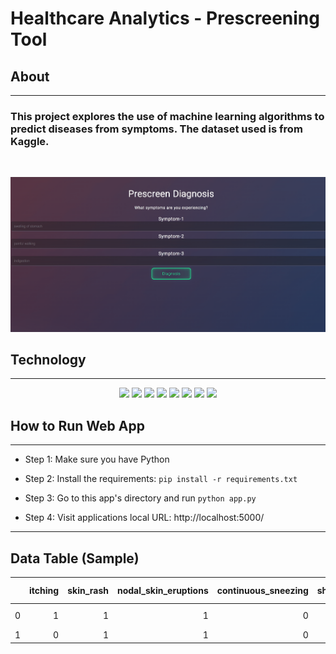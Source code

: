 <!-- README START -->
<!-- HEADER -->
# Healthcare Analytics - Prescreening Tool

## About

---

### This project explores the use of machine learning algorithms to predict diseases from symptoms. The dataset used is from Kaggle. 

<br>

![prescreenTool](images/PrescreenTool.gif)

<!--TECH/TOOLS -->

## Technology

---

<p align='center'>
<img src='https://img.shields.io/badge/Python-FFD43B?style=for-the-badge&logo=python&logoColor=blue'>
<img src='https://img.shields.io/badge/Pandas-2C2D72?style=for-the-badge&logo=pandas&logoColor=white'>
<img src='https://img.shields.io/badge/Numpy-777BB4?style=for-the-badge&logo=numpy&logoColor=white'> 
<img src='https://img.shields.io/badge/scikit_learn-F7931E?style=for-the-badge&logo=scikit-learn&logoColor=white'>  
<img src='https://img.shields.io/badge/Keras-D00000?style=for-the-badge&logo=Keras&logoColor=white'>  
<img src='https://img.shields.io/badge/Flask-000000?style=for-the-badge&logo=flask&logoColor=white'>  
<img src='https://img.shields.io/badge/HTML5-E34F26?style=for-the-badge&logo=html5&logoColor=white'>  
<img src='https://img.shields.io/badge/CSS3-1572B6?style=for-the-badge&logo=css3&logoColor=white'>   
 
 
 <!-- HOW TO RUN APPLICATION LOCALLY -->
 </br>
 
 ## How to Run Web App
 
 ---
- Step 1: Make sure you have Python

- Step 2: Install the requirements: `pip install -r requirements.txt`

- Step 3: Go to this app's directory and run `python app.py`

- Step 4: Visit applications local URL: http://localhost:5000/

---
 
## Data Table (Sample) 
|      |   itching |   skin_rash |   nodal_skin_eruptions |   continuous_sneezing |   shivering |   chills |   joint_pain |   stomach_pain |   acidity |   ulcers_on_tongue |   muscle_wasting |   vomiting |   burning_micturition |   spotting_ urination |   fatigue |   weight_gain |   anxiety |   cold_hands_and_feets |   mood_swings |   weight_loss |   restlessness |   lethargy |   patches_in_throat |   irregular_sugar_level |   cough |   high_fever |   sunken_eyes |   breathlessness |   sweating |   dehydration |   indigestion |   headache |   yellowish_skin |   dark_urine |   nausea |   loss_of_appetite |   pain_behind_the_eyes |   back_pain |   constipation |   abdominal_pain |   diarrhoea |   mild_fever |   yellow_urine |   yellowing_of_eyes |   acute_liver_failure |   fluid_overload |   swelling_of_stomach |   swelled_lymph_nodes |   malaise |   blurred_and_distorted_vision |   phlegm |   throat_irritation |   redness_of_eyes |   sinus_pressure |   runny_nose |   congestion |   chest_pain |   weakness_in_limbs |   fast_heart_rate |   pain_during_bowel_movements |   pain_in_anal_region |   bloody_stool |   irritation_in_anus |   neck_pain |   dizziness |   cramps |   bruising |   obesity |   swollen_legs |   swollen_blood_vessels |   puffy_face_and_eyes |   enlarged_thyroid |   brittle_nails |   swollen_extremeties |   excessive_hunger |   extra_marital_contacts |   drying_and_tingling_lips |   slurred_speech |   knee_pain |   hip_joint_pain |   muscle_weakness |   stiff_neck |   swelling_joints |   movement_stiffness |   spinning_movements |   loss_of_balance |   unsteadiness |   weakness_of_one_body_side |   loss_of_smell |   bladder_discomfort |   foul_smell_of urine |   continuous_feel_of_urine |   passage_of_gases |   internal_itching |   toxic_look_(typhos) |   depression |   irritability |   muscle_pain |   altered_sensorium |   red_spots_over_body |   belly_pain |   abnormal_menstruation |   dischromic _patches |   watering_from_eyes |   increased_appetite |   polyuria |   family_history |   mucoid_sputum |   rusty_sputum |   lack_of_concentration |   visual_disturbances |   receiving_blood_transfusion |   receiving_unsterile_injections |   coma |   stomach_bleeding |   distention_of_abdomen |   history_of_alcohol_consumption |   fluid_overload.1 |   blood_in_sputum |   prominent_veins_on_calf |   palpitations |   painful_walking |   pus_filled_pimples |   blackheads |   scurring |   skin_peeling |   silver_like_dusting |   small_dents_in_nails |   inflammatory_nails |   blister |   red_sore_around_nose |   yellow_crust_ooze | prognosis                               |
|-----:|----------:|------------:|-----------------------:|----------------------:|------------:|---------:|-------------:|---------------:|----------:|-------------------:|-----------------:|-----------:|----------------------:|----------------------:|----------:|--------------:|----------:|-----------------------:|--------------:|--------------:|---------------:|-----------:|--------------------:|------------------------:|--------:|-------------:|--------------:|-----------------:|-----------:|--------------:|--------------:|-----------:|-----------------:|-------------:|---------:|-------------------:|-----------------------:|------------:|---------------:|-----------------:|------------:|-------------:|---------------:|--------------------:|----------------------:|-----------------:|----------------------:|----------------------:|----------:|-------------------------------:|---------:|--------------------:|------------------:|-----------------:|-------------:|-------------:|-------------:|--------------------:|------------------:|------------------------------:|----------------------:|---------------:|---------------------:|------------:|------------:|---------:|-----------:|----------:|---------------:|------------------------:|----------------------:|-------------------:|----------------:|----------------------:|-------------------:|-------------------------:|---------------------------:|-----------------:|------------:|-----------------:|------------------:|-------------:|------------------:|---------------------:|---------------------:|------------------:|---------------:|----------------------------:|----------------:|---------------------:|----------------------:|---------------------------:|-------------------:|-------------------:|----------------------:|-------------:|---------------:|--------------:|--------------------:|----------------------:|-------------:|------------------------:|----------------------:|---------------------:|---------------------:|-----------:|-----------------:|----------------:|---------------:|------------------------:|----------------------:|------------------------------:|---------------------------------:|-------:|-------------------:|------------------------:|---------------------------------:|-------------------:|------------------:|--------------------------:|---------------:|------------------:|---------------------:|-------------:|-----------:|---------------:|----------------------:|-----------------------:|---------------------:|----------:|-----------------------:|--------------------:|:----------------------------------------|
|    0 |         1 |           1 |                      1 |                     0 |           0 |        0 |            0 |              0 |         0 |                  0 |                0 |          0 |                     0 |                     0 |         0 |             0 |         0 |                      0 |             0 |             0 |              0 |          0 |                   0 |                       0 |       0 |            0 |             0 |                0 |          0 |             0 |             0 |          0 |                0 |            0 |        0 |                  0 |                      0 |           0 |              0 |                0 |           0 |            0 |              0 |                   0 |                     0 |                0 |                     0 |                     0 |         0 |                              0 |        0 |                   0 |                 0 |                0 |            0 |            0 |            0 |                   0 |                 0 |                             0 |                     0 |              0 |                    0 |           0 |           0 |        0 |          0 |         0 |              0 |                       0 |                     0 |                  0 |               0 |                     0 |                  0 |                        0 |                          0 |                0 |           0 |                0 |                 0 |            0 |                 0 |                    0 |                    0 |                 0 |              0 |                           0 |               0 |                    0 |                     0 |                          0 |                  0 |                  0 |                     0 |            0 |              0 |             0 |                   0 |                     0 |            0 |                       0 |                     1 |                    0 |                    0 |          0 |                0 |               0 |              0 |                       0 |                     0 |                             0 |                                0 |      0 |                  0 |                       0 |                                0 |                  0 |                 0 |                         0 |              0 |                 0 |                    0 |            0 |          0 |              0 |                     0 |                      0 |                    0 |         0 |                      0 |                   0 | Fungal infection                        |
|    1 |         0 |           1 |                      1 |                     0 |           0 |        0 |            0 |              0 |         0 |                  0 |                0 |          0 |                     0 |                     0 |         0 |             0 |         0 |                      0 |             0 |             0 |              0 |          0 |                   0 |                       0 |       0 |            0 |             0 |                0 |          0 |             0 |             0 |          0 |                0 |            0 |        0 |                  0 |                      0 |           0 |              0 |                0 |           0 |            0 |              0 |                   0 |                     0 |                0 |                     0 |                     0 |         0 |                              0 |        0 |                   0 |                 0 |                0 |            0 |            0 |            0 |                   0 |                 0 |                             0 |                     0 |              0 |                    0 |           0 |           0 |        0 |          0 |         0 |              0 |                       0 |                     0 |                  0 |               0 |                     0 |                  0 |                        0 |                          0 |                0 |           0 |                0 |                 0 |            0 |                 0 |                    0 |                    0 |                 0 |              0 |                           0 |               0 |                    0 |                     0 |                          0 |                  0 |                  0 |                     0 |            0 |              0 |             0 |                   0 |                     0 |            0 |                       0 |                     1 |                    0 |                    0 |          0 |                0 |               0 |              0 |                       0 |                     0 |                             0 |                                0 |      0 |                  0 |                       0 |                                0 |                  0 |                 0 |                         0 |              0 |                 0 |                    0 |            0 |          0 |              0 |                     0 |                      0 |                    0 |      
  
  
  
  
  
  
  
  </p>


